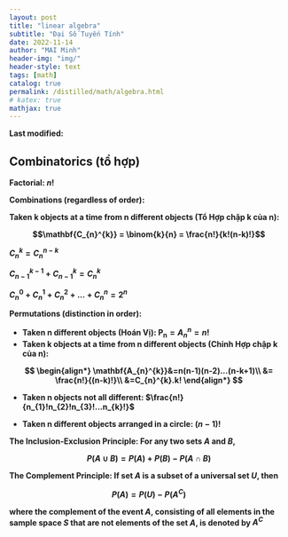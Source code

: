 ```yaml
---
layout: post
title: "linear algebra"
subtitle: "Đại Số Tuyến Tính"
date: 2022-11-14
author: "MAI Minh"
header-img: "img/"
header-style: text
tags: [math]
catalog: true
permalink: /distilled/math/algebra.html
# katex: true
mathjax: true
---
```

<b>Last modified: <script>document.write( document.lastModified );</script>


## Combinatorics (tổ hợp)

<!-- > Combinatorics: tổ hợp -->

**Factorial**: $n!$

**Combinations** (regardless of order):

Taken k objects at a time from n different objects (**Tổ Hợp** chập k của n):

$$\mathbf{C_{n}^{k}} = \binom{k}{n} = \frac{n!}{k!(n-k)!}$$

$C_{n}^{k} = C_{n}^{n-k}$

$C_{n-1}^{k-1} + C_{n-1}^{k} = C_{n}^{k}$

$C_{n}^{0} + C_{n}^{1} + C_{n}^{2} + ... + C_{n}^{n} = 2^n$

**Permutations** (distinction in order):
- Taken n different objects (**Hoán Vị**): $\mathbf{P_{n}} = A_{n}^{n} = n!$
- Taken k objects at a time from n different objects (**Chỉnh Hợp** chập k của n): 

$$
\begin{align*}
    \mathbf{A_{n}^{k}}&=n(n-1)(n-2)...(n-k+1)\\
    &= \frac{n!}{(n-k)!}\\
    &=C_{n}^{k}.k!
\end{align*}
$$

- Taken n objects not all different: $\frac{n!}{n_{1}!n_{2}!n_{3}!...n_{k}!}$

- Taken n different objects arranged in a circle: $(n-1)!$


**The Inclusion-Exclusion Principle**: For any two sets $A$ and $B$, 

$$P(A\cup B) = P(A) + P(B) - P(A\cap B)$$

**The Complement Principle**: If set $A$ is a subset of a universal set $U$, then 

$$P(A) = P(U) - P(A^C)$$

where the complement of the event $A$, consisting of all elements in the sample space $S$ that are not elements of the set $A$, is denoted by $A^C$


<!-- https://bachtuan91.wordpress.com/2018/11/29/hoan-vi-to-hop-chinh-hop/ -->